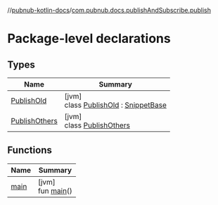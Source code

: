 //[pubnub-kotlin-docs](../../index.md)/[com.pubnub.docs.publishAndSubscribe.publish](index.md)

# Package-level declarations

## Types

| Name | Summary |
|---|---|
| [PublishOld](-publish-old/index.md) | [jvm]<br>class [PublishOld](-publish-old/index.md) : [SnippetBase](../com.pubnub.docs/-snippet-base/index.md) |
| [PublishOthers](-publish-others/index.md) | [jvm]<br>class [PublishOthers](-publish-others/index.md) |

## Functions

| Name | Summary |
|---|---|
| [main](main.md) | [jvm]<br>fun [main](main.md)() |
